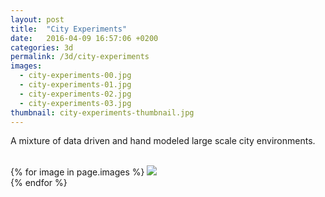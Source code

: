 ```yaml
---
layout: post
title:  "City Experiments"
date:   2016-04-09 16:57:06 +0200
categories: 3d
permalink: /3d/city-experiments
images:
  - city-experiments-00.jpg
  - city-experiments-01.jpg
  - city-experiments-02.jpg
  - city-experiments-03.jpg
thumbnail: city-experiments-thumbnail.jpg
---
```

A mixture of data driven and hand modeled large scale city environments.<br />
<br />

{% for image in page.images %}
  <img rel="nofollow" class="image-full" src="/assets/3d/city-experiments/{{ image }}"/>
  <br />
{% endfor %}
